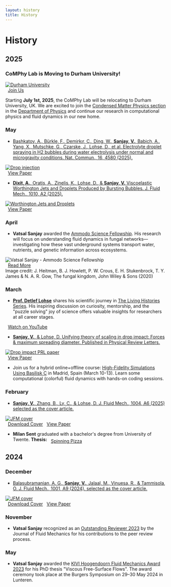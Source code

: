 ```yaml
---
layout: history
title: History
---
```


# History

## 2025

### <i class="fa-solid fa-graduation-cap gradcap-icon"></i> CoMPhy Lab is Moving to Durham University!

<div class="news-flex-row">
  <div class="news-flex-row__image-container">
    <a href="https://www.durham.ac.uk">
      <img src="/assets/logos/Durham-University_NoText.png" alt="Durham University" class="news-image" style="box-shadow: none;">
    </a>
  </div>
  <div class="news-flex-row__links-container">
    <a href="/join" class="doi-link"><i class="fa-solid fa-arrow-up-right-from-square" style="margin-right: 8px; font-size: 1.2em;"></i>Join Us</a>
  </div>
</div>

Starting <strong>July 1st, 2025</strong>, the CoMPhy Lab will be relocating to Durham University, UK. We are excited to join the [Condensed Matter Physics section](https://www.durham.ac.uk/research/institutes-and-centres/condensed-matter-physics/) in the [Department of Physics](https://www.durham.ac.uk/departments/academic/physics/) and continue our research in computational physics and fluid dynamics in our new home.

### May

- [Bashkatov, A., Bürkle, F., Demirkır, Ç., Ding, W., <strong>Sanjay, V.</strong>, Babich, A., Yang, X., Mutschke, G., Czarske, J., Lohse, D., et al. Electrolyte droplet spraying in H2 bubbles during water electrolysis under normal and microgravity conditions. Nat. Commun., 16, 4580 (2025).](/research#17)

<div class="news-flex-row">
  <div class="news-flex-row__image-container">
    <a href="/research#17">
      <img src="/assets/images/research/NatComm-jet-drop.png" alt="Drop injection" class="news-image">
    </a>
  </div>
  <div class="news-flex-row__links-container">
    <a href="https://doi.org/10.1038/s41467-025-59762-7" class="doi-link"><i class="fa-solid fa-arrow-up-right-from-square" style="margin-right: 8px; font-size: 1.2em;"></i>View Paper</a>
  </div>
</div>

- [<strong>Dixit, A.</strong>, Oratis, A., Zinelis, K., Lohse, D., & <strong>Sanjay, V.</strong> Viscoelastic Worthington Jets and Droplets Produced by Bursting Bubbles. J. Fluid Mech., 1010, A2 (2025).](/research#16)

<div class="news-flex-row">
  <div class="news-flex-row__image-container">
    <a href="/research#16">
      <img src="/assets/images/research/S002211202500237X_figAb.png" alt="Worthington Jets and Droplets" class="news-image">
    </a>
  </div>
  <div class="news-flex-row__links-container">
    <a href="https://doi.org/10.1017/jfm.2025.237" class="doi-link"><i class="fa-solid fa-arrow-up-right-from-square" style="margin-right: 8px; font-size: 1.2em;"></i>View Paper</a>
  </div>
</div>

### April

- <strong>Vatsal Sanjay</strong> awarded the <a href="https://www.ammodo.org/story/ammodo-science-fellowship-2024" class="blue-link">Ammodo Science Fellowship</a>. His research will focus on understanding fluid dynamics in fungal networks—investigating how these vast underground systems transport water, nutrients, and genetic information across ecosystems.

<div class="news-flex-row">
  <div class="news-flex-row__image-container">
    <img src="/assets/images/news/vatsal-ammodo-2025.jpg" alt="Vatsal Sanjay - Ammodo Science Fellowship" class="news-image">
  </div>
  <div class="news-flex-row__links-container">
    <a href="https://ammodo-science.webflow.io/researches/vatsal-sanjay" class="doi-link"><i class="fa-solid fa-arrow-up-right-from-square" style="margin-right: 8px; font-size: 1.2em;"></i>Read More</a>
  </div>
</div>

<div class="news-credit">
  Image credit: J. Heitman, B. J. Howlett, P. W. Crous, E. H. Stukenbrock, T. Y. James & N. A. R. Gow, The fungal kingdom, John Wiley & Sons (2020)
</div>

### March

- <a href="https://en.wikipedia.org/wiki/Detlef_Lohse"><strong>Prof. Detlef Lohse</strong></a> shares his scientific journey in <a href="https://www.youtube.com/@TheLivingHistoriesSeries" class="blue-link">The Living Histories Series</a>. His inspiring discussion on curiosity, mentorship, and the "puzzle solving" joy of science offers valuable insights for researchers at all career stages.

<div class="news-flex-row">
  <div class="news-flex-row__links-container">
    <a href="https://bit.ly/3DXBixh" class="youtube-link"><i class="fa-brands fa-youtube" style="margin-right: 8px; font-size: 1.2em;"></i>Watch on YouTube</a>
  </div>
</div>

- [<strong>Sanjay, V.</strong>, & Lohse, D. Unifying theory of scaling in drop impact: Forces & maximum spreading diameter. Published in Physical Review Letters.](/research#15)

<div class="news-flex-row">
  <div class="news-flex-row__image-container">
    <a href="/research#15">
      <img src="/assets/images/research/drop-impact-prl.png" alt="Drop impact PRL paper" class="news-image">
    </a>
  </div>
  <div class="news-flex-row__links-container">
    <a href="https://doi.org/10.1103/PhysRevLett.134.104003" class="doi-link"><i class="fa-solid fa-arrow-up-right-from-square" style="margin-right: 8px; font-size: 1.2em;"></i>View Paper</a>
  </div>
</div>

- Join us for a hybrid online+offline course: [High-Fidelity Simulations Using Basilisk C](/teaching/2025-Basilisk101-Madrid) in Madrid, Spain (March 10-13). Learn some computational (colorful) fluid dynamics with hands-on coding sessions.

### February

- [<strong>Sanjay, V.</strong>, Zhang, B., Lv, C., & Lohse, D. J. Fluid Mech., 1004, A6 (2025) selected as the cover article.](/research#14)

<div class="news-flex-row">
  <div class="news-flex-row__image-container">
    <a href="/research#14">
      <img src="/assets/images/covers/2025-02-JFM_Vol1004.jpeg" alt="JFM cover" class="news-image">
    </a>
  </div>
  <div class="news-flex-row__links-container">
    <a href="/assets/images/covers/2025-02-JFM_Vol1004.pdf" class="pdf-link"><i class="fa-solid fa-download" style="margin-right: 8px; font-size: 1.2em;"></i>Download Cover</a>
    <a href="https://doi.org/10.1017/jfm.2024.982" class="doi-link"><i class="fa-solid fa-arrow-up-right-from-square" style="margin-right: 8px; font-size: 1.2em;"></i>View Paper</a>
  </div>
</div>

- <strong>Milan Sent</strong> <a href="https://github.com/mdjsent"><i class="fa-brands fa-github" style="font-size: 1.5em; color: #8a2be2;"></i></a> graduated with a bachelor's degree from University of Twente. <strong>Thesis:</strong> <a href="https://tinyurl.com/2ycunjcr" class="pdf-link" style="display: inline-flex; align-items: center;"><i class="fa-solid fa-file-pdf" style="margin-right: 8px; font-size: 1.2em; color: #e63946;"></i>Spinning Pizza</a>

## 2024

### December

- [Balasubramanian, A. G., <strong>Sanjay, V.</strong>, Jalaal, M., Vinuesa, R., & Tammisola, O. J. Fluid Mech., 1001, A9 (2024). selected as the cover article.](/research#12)

<div class="news-flex-row">
  <div class="news-flex-row__image-container">
    <a href="/research#12">
      <img src="/assets/images/covers/2024-12-JFM_Vol1001.jpeg" alt="JFM cover" class="news-image">
    </a>
  </div>
  <div class="news-flex-row__links-container">
    <a href="/assets/images/covers/2024-12-JFM_Vol1001.pdf" class="pdf-link"><i class="fa-solid fa-download" style="margin-right: 8px; font-size: 1.2em;"></i>Download Cover</a>
    <a href="https://doi.org/10.1017/jfm.2024.1073" class="doi-link"><i class="fa-solid fa-arrow-up-right-from-square" style="margin-right: 8px; font-size: 1.2em;"></i>View Paper</a>
  </div>
</div>

### November

- <strong>Vatsal Sanjay</strong> recognized as an <a href="https://www.cambridge.org/core/journals/journal-of-fluid-mechanics/announcements/prizes-and-awards/outstanding-reviewers-2023" class="blue-link">Outstanding Reviewer 2023</a> by the Journal of Fluid Mechanics for his contributions to the peer review process.

### May

- <strong>Vatsal Sanjay</strong> awarded the <a href="https://www.tudelft.nl/2024/jm-burgerscentrum/kivi-hoogendoorn-fluid-mechanics-award-2023" class="blue-link">KIVI Hoogendoorn Fluid Mechanics Award 2023</a> for his PhD thesis "Viscous Free-Surface Flows". The award ceremony took place at the Burgers Symposium on 29–30 May 2024 in Lunteren.
